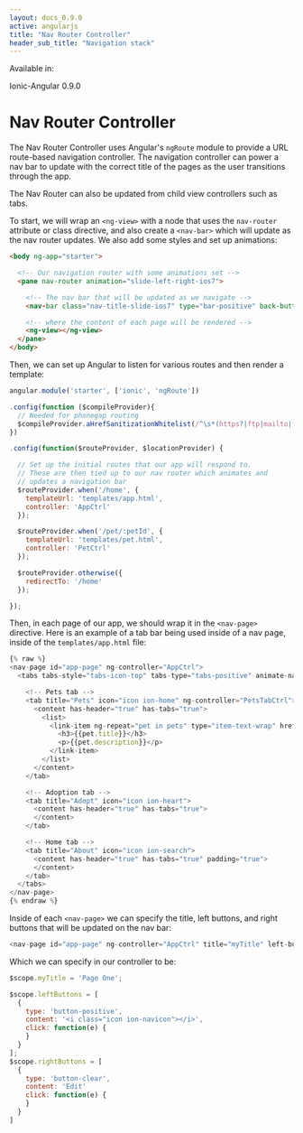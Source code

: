 ```yaml
---
layout: docs_0.9.0
active: angularjs
title: "Nav Router Controller"
header_sub_title: "Navigation stack"
---
```


Available in:
<div class="label label-danger">Ionic-Angular 0.9.0</div>

Nav Router Controller
===

The Nav Router Controller uses Angular's `ngRoute` module to provide a URL route-based navigation controller. The navigation controller can power a nav bar to update with the correct title of the pages as the user transitions through the app.

The Nav Router can also be updated from child view controllers such as tabs.

To start, we will wrap an `<ng-view>` with a node that uses the `nav-router` attribute or class directive, and also create a `<nav-bar>` which will update as the nav router updates. We also add some styles and set up animations:

```html
<body ng-app="starter">

  <!-- Our navigation router with some animations set -->
  <pane nav-router animation="slide-left-right-ios7">

    <!-- The nav bar that will be updated as we navigate -->
    <nav-bar class="nav-title-slide-ios7" type="bar-positive" back-button-type="button-icon" back-button-icon="icon ion-arrow-left-c"></nav-bar>

    <!-- where the content of each page will be rendered -->
    <ng-view></ng-view>
  </pane>
</body>
```

Then, we can set up Angular to listen for various routes and then render a template:

```javascript
angular.module('starter', ['ionic', 'ngRoute'])

.config(function ($compileProvider){
  // Needed for phonegap routing
  $compileProvider.aHrefSanitizationWhitelist(/^\s*(https?|ftp|mailto|file|tel):/);
})

.config(function($routeProvider, $locationProvider) {

  // Set up the initial routes that our app will respond to.
  // These are then tied up to our nav router which animates and
  // updates a navigation bar
  $routeProvider.when('/home', {
    templateUrl: 'templates/app.html',
    controller: 'AppCtrl'
  });

  $routeProvider.when('/pet/:petId', {
    templateUrl: 'templates/pet.html',
    controller: 'PetCtrl'
  });

  $routeProvider.otherwise({
    redirectTo: '/home'
  });

});
```

Then, in each page of our app, we should wrap it in the `<nav-page>` directive. Here is an example
of a tab bar being used inside of a nav page, inside of the `templates/app.html` file:

```javascript
{% raw %}
<nav-page id="app-page" ng-controller="AppCtrl">
  <tabs tabs-style="tabs-icon-top" tabs-type="tabs-positive" animate-nav="false">

    <!-- Pets tab -->
    <tab title="Pets" icon="icon ion-home" ng-controller="PetsTabCtrl">
      <content has-header="true" has-tabs="true">
        <list>
          <link-item ng-repeat="pet in pets" type="item-text-wrap" href="#/pet/{{pet.id}}">
            <h3>{{pet.title}}</h3>
            <p>{{pet.description}}</p>
          </link-item>
        </list>
      </content>
    </tab>

    <!-- Adoption tab -->
    <tab title="Adopt" icon="icon ion-heart">
      <content has-header="true" has-tabs="true">
      </content>
    </tab>

    <!-- Home tab -->
    <tab title="About" icon="icon ion-search">
      <content has-header="true" has-tabs="true" padding="true">
      </content>
    </tab>
  </tabs>
</nav-page>
{% endraw %}
```

Inside of each `<nav-page>` we can specify the title, left buttons, and right buttons that will be updated on the nav bar:

```javascript
<nav-page id="app-page" ng-controller="AppCtrl" title="myTitle" left-buttons="leftButtons" right-buttons="rightButtons">
```

Which we can specify in our controller to be:

```javascript
$scope.myTitle = 'Page One';

$scope.leftButtons = [
  { 
    type: 'button-positive',
    content: '<i class="icon ion-navicon"></i>',
    click: function(e) {
    }
  }
];
$scope.rightButtons = [
  { 
    type: 'button-clear',
    content: 'Edit'
    click: function(e) {
    }
  }
]
```
